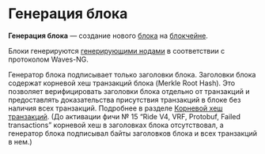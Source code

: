 # Генерация блока

**Генерация блока** — создание нового [блока](/ru/blockchain/block/) на [блокчейне](/ru/blockchain/blockchain/).

Блоки генерируются [генерирующими нодами](/ru/blockchain/node/mining-node) в соответствии с протоколом Waves-NG.

Генератор блока подписывает только заголовки блока. Заголовки блока содержат корневой хеш транзакций блока (Merkle Root Hash). Это позволяет верифицировать заголовки блока отдельно от транзакций и предоставлять доказательства присутствия транзакций в блоке без наличия всех транзакций. Подробнее в разделе [Корневой хеш транзакций](/ru/blockchain/block/merkle-root). (До активации фичи №&nbsp;15 “Ride V4, VRF, Protobuf, Failed transactions” корневой хеш в заголовках блока отсутствовал, а генератор блока подписывал байты заголовков блока и всех транзакций в нем.)
